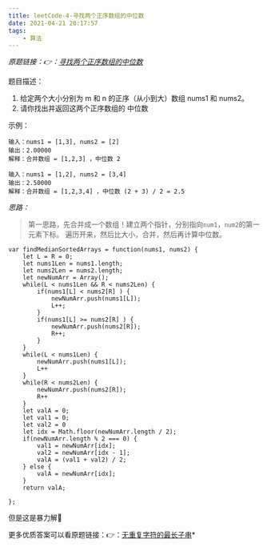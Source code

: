 ```yaml
---
title: leetCode-4-寻找两个正序数组的中位数
date: 2021-04-21 20:17:57
tags:
    - 算法
---
```


*原题链接：👉：[寻找两个正序数组的中位数](https://leetcode-cn.com/problems/longest-substring-without-repeating-characters/)*

题目描述：
1. 给定两个大小分别为 m 和 n 的正序（从小到大）数组 nums1 和 nums2。
2. 请你找出并返回这两个正序数组的 中位数 

示例：
```
输入：nums1 = [1,3], nums2 = [2]
输出：2.00000
解释：合并数组 = [1,2,3] ，中位数 2
```

```
输入：nums1 = [1,2], nums2 = [3,4]
输出：2.50000
解释：合并数组 = [1,2,3,4] ，中位数 (2 + 3) / 2 = 2.5
```

<!--more-->

*思路：*
> 第一思路，先合并成一个数组！建立两个指针，分别指向`num1`，`num2`的第一元素下标。
> 遍历开来，然后比大小，合并，然后再计算中位数。

```
var findMedianSortedArrays = function(nums1, nums2) {
    let L = R = 0;
    let nums1Len = nums1.length;
    let nums2Len = nums2.length;
    let newNumArr = Array();
    while(L < nums1Len && R < nums2Len) {
        if(nums1[L] < nums2[R] ) {
            newNumArr.push(nums1[L]);
            L++;
        }
        if(nums1[L] >= nums2[R] ) {
            newNumArr.push(nums2[R]);
            R++;
        }
    }
    while(L < nums1Len) {
        newNumArr.push(nums1[L]);
        L++
    }
    while(R < nums2Len) {
        newNumArr.push(nums2[R]);
        R++
    }
    let valA = 0;
    let val1 = 0;
    let val2 = 0
    let idx = Math.floor(newNumArr.length / 2);
    if(newNumArr.length % 2 === 0) {
        val1 = newNumArr[idx];
        val2 = newNumArr[idx - 1];
        valA = (val1 + val2) / 2;
    } else {
        valA = newNumArr[idx];
    }
    return valA;

};
```

但是这是暴力解🤣

更多优质答案可以看原题链接：👉：[无重复字符的最长子串](https://leetcode-cn.com/problems/longest-substring-without-repeating-characters/)*

